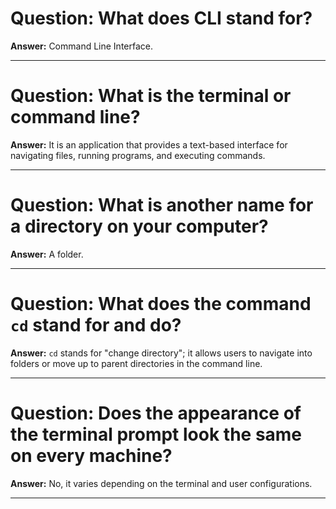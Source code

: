 # Question: What does CLI stand for?

**Answer:** Command Line Interface.

---

# Question: What is the terminal or command line?

**Answer:** It is an application that provides a text-based interface for navigating files, running programs, and executing commands.

---

# Question: What is another name for a directory on your computer?

**Answer:** A folder.

---

# Question: What does the command `cd` stand for and do?

**Answer:** `cd` stands for "change directory"; it allows users to navigate into folders or move up to parent directories in the command line.

---


# Question: Does the appearance of the terminal prompt look the same on every machine?

**Answer:** No, it varies depending on the terminal and user configurations.

---
